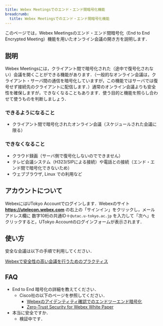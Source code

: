 ```yaml
---
title: Webex Meetingsでのエンド・エンド間暗号化機能
breadcrumb:
  title: Webex Meetingsでのエンド・エンド間暗号化機能
---
```


このページでは，Webex Meetingsのエンド・エンド間暗号化（End to End Encrypted Meeting）機能を用いたオンライン会議の開き方を説明します．

## 説明

Webex Meetingsには，クライアント間で暗号化された（途中で復号化されない）会議を開くことができる機能があります．（一般的なオンライン会議は，クライアント・サーバ間の通信を暗号化していますが，この機能ではサーバでは復号せず接続先のクライアントに配信します．）通常のオンライン会議よりも安全性を確保しますが，できなくなることもあります．使う目的と機能を照らし合わせて使うものを判断しましょう．

### できるようになること

* クライアント間で暗号化されたオンライン会議（スケジュールされた会議に限る）

### できなくなること

* クラウド録画（サーバ側で復号化しないのでできません）
* テレビ会議システム（H323/SIPによる接続）や電話との接続（エンド・エンド間で暗号化できないため）
* ウェブブラウザ, Linux での利用など

## アカウントについて

WebexにはUTokyo Accountでログインします．Webexのサイト **https://utelecon.webex.com** の右上の「サインイン」をクリックし，メールアドレス欄に 数字10桁の共通ID＋`@utac.u-tokyo.ac.jp` を入力して「次へ」をクリックすると，UTokyo Accountのログインフォームが表示されます．

## 使い方

安全な会議は以下の手順で利用してください．

[Webexで安全性の高い会議を行うためのプラクティス](../how_to_open_secure_meetings/)

## FAQ

* End to End 暗号化の詳細を教えてください．
	* Cisco社の以下のページを参照してください．
		* [Webexのアイデンティティ確認でのエンドツーエンド暗号化](https://help.webex.com/ja-jp/article/5h5d8ab/)
		* [Zero-Trust Security for Webex White Paper](https://www.cisco.com/c/en/us/solutions/collateral/collaboration/white-paper-c11-744553.html)
* 本当に安全ですか．
	* 検証中です．

